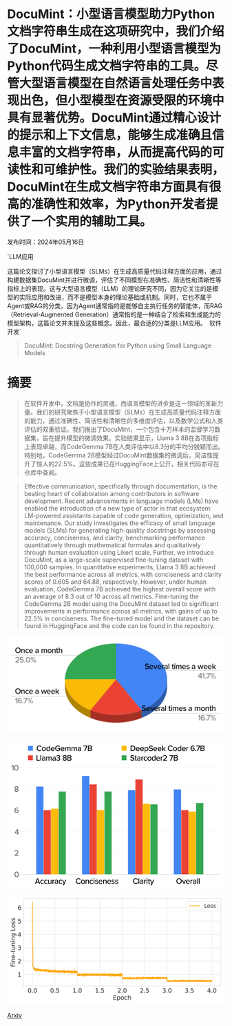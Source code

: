 # DocuMint：小型语言模型助力Python文档字符串生成在这项研究中，我们介绍了DocuMint，一种利用小型语言模型为Python代码生成文档字符串的工具。尽管大型语言模型在自然语言处理任务中表现出色，但小型模型在资源受限的环境中具有显著优势。DocuMint通过精心设计的提示和上下文信息，能够生成准确且信息丰富的文档字符串，从而提高代码的可读性和可维护性。我们的实验结果表明，DocuMint在生成文档字符串方面具有很高的准确性和效率，为Python开发者提供了一个实用的辅助工具。

发布时间：2024年05月16日

`LLM应用

这篇论文探讨了小型语言模型（SLMs）在生成高质量代码注释方面的应用，通过构建数据集DocuMint并进行微调，评估了不同模型在准确性、简洁性和清晰性等指标上的表现。这与大型语言模型（LLM）的理论研究不同，因为它关注的是模型的实际应用和改进，而不是模型本身的理论基础或机制。同时，它也不属于Agent或RAG的分类，因为Agent通常指的是能够自主执行任务的智能体，而RAG（Retrieval-Augmented Generation）通常指的是一种结合了检索和生成能力的模型架构，这篇论文并未提及这些概念。因此，最合适的分类是LLM应用。` `软件开发`

> DocuMint: Docstring Generation for Python using Small Language Models

# 摘要

> 在软件开发中，文档是协作的灵魂，而语言模型的进步是这一领域的革新力量。我们的研究聚焦于小型语言模型（SLMs）在生成高质量代码注释方面的能力，通过准确性、简洁性和清晰性的多维度评估，以及数学公式和人类评估的双重验证。我们推出了DocuMint，一个包含十万样本的监督学习数据集，旨在提升模型的微调效果。实验结果显示，Llama 3 8B在各项指标上表现卓越，而CodeGemma 7B在人类评估中以8.3分的平均分脱颖而出。特别地，CodeGemma 2B模型经过DocuMint数据集的微调后，简洁性提升了惊人的22.5%。这些成果已在HuggingFace上公开，相关代码亦可在仓库中查阅。

> Effective communication, specifically through documentation, is the beating heart of collaboration among contributors in software development. Recent advancements in language models (LMs) have enabled the introduction of a new type of actor in that ecosystem: LM-powered assistants capable of code generation, optimization, and maintenance. Our study investigates the efficacy of small language models (SLMs) for generating high-quality docstrings by assessing accuracy, conciseness, and clarity, benchmarking performance quantitatively through mathematical formulas and qualitatively through human evaluation using Likert scale. Further, we introduce DocuMint, as a large-scale supervised fine-tuning dataset with 100,000 samples. In quantitative experiments, Llama 3 8B achieved the best performance across all metrics, with conciseness and clarity scores of 0.605 and 64.88, respectively. However, under human evaluation, CodeGemma 7B achieved the highest overall score with an average of 8.3 out of 10 across all metrics. Fine-tuning the CodeGemma 2B model using the DocuMint dataset led to significant improvements in performance across all metrics, with gains of up to 22.5% in conciseness. The fine-tuned model and the dataset can be found in HuggingFace and the code can be found in the repository.

![DocuMint：小型语言模型助力Python文档字符串生成在这项研究中，我们介绍了DocuMint，一种利用小型语言模型为Python代码生成文档字符串的工具。尽管大型语言模型在自然语言处理任务中表现出色，但小型模型在资源受限的环境中具有显著优势。DocuMint通过精心设计的提示和上下文信息，能够生成准确且信息丰富的文档字符串，从而提高代码的可读性和可维护性。我们的实验结果表明，DocuMint在生成文档字符串方面具有很高的准确性和效率，为Python开发者提供了一个实用的辅助工具。](../../../paper_images/2405.10243/exp_stats.png)

![DocuMint：小型语言模型助力Python文档字符串生成在这项研究中，我们介绍了DocuMint，一种利用小型语言模型为Python代码生成文档字符串的工具。尽管大型语言模型在自然语言处理任务中表现出色，但小型模型在资源受限的环境中具有显著优势。DocuMint通过精心设计的提示和上下文信息，能够生成准确且信息丰富的文档字符串，从而提高代码的可读性和可维护性。我们的实验结果表明，DocuMint在生成文档字符串方面具有很高的准确性和效率，为Python开发者提供了一个实用的辅助工具。](../../../paper_images/2405.10243/x1.png)

![DocuMint：小型语言模型助力Python文档字符串生成在这项研究中，我们介绍了DocuMint，一种利用小型语言模型为Python代码生成文档字符串的工具。尽管大型语言模型在自然语言处理任务中表现出色，但小型模型在资源受限的环境中具有显著优势。DocuMint通过精心设计的提示和上下文信息，能够生成准确且信息丰富的文档字符串，从而提高代码的可读性和可维护性。我们的实验结果表明，DocuMint在生成文档字符串方面具有很高的准确性和效率，为Python开发者提供了一个实用的辅助工具。](../../../paper_images/2405.10243/fine_tune_loss_plot.png)

[Arxiv](https://arxiv.org/abs/2405.10243)